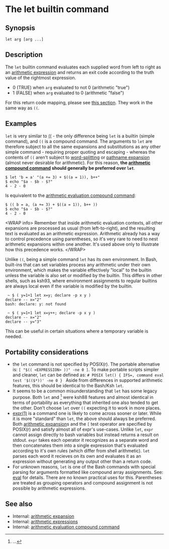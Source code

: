 # The let builtin command

## Synopsis

    let arg [arg ...]

## Description

The `let` builtin command evaluates each supplied word from left to
right as an [arithmetic expression](../../syntax/arith_expr.md) and returns an
exit code according to the truth value of the rightmost expression.

-   0 (TRUE) when `arg` evaluated to not 0 (arithmetic \"true\")
-   1 (FALSE) when `arg` evaluated to 0 (arithmetic \"false\")

For this return code mapping, please see [this
section](../../syntax/arith_expr.md#arithmetic_expressions_and_return_codes).
They work in the same way as `((`.

## Examples

`let` is very similar to [((](../../syntax/ccmd/arithmetic_eval.md) - the only
difference being `let` is a builtin (simple command), and `((` is a
compound command. The arguments to `let` are therefore subject to all
the same expansions and substitutions as any other simple command -
requiring proper quoting and escaping - whereas the contents of `((`
aren't subject to [word-splitting](../../syntax/expansion/wordsplit.md) or
[pathname expansion](../../syntax/expansion/globs.md) (almost never desirable
for arithmetic). For this reason, **the [arithmetic compound
command](../../syntax/ccmd/arithmetic_eval.md) should generally be preferred
over `let`**.

    $ let 'b = a' "(a += 3) + $((a = 1)), b++"
    $ echo "$a - $b - $?"
    4 - 2 - 0

Is equivalent to the [arithmetic evaluation compound
command](../../syntax/ccmd/arithmetic_eval.md):

    $ (( b = a, (a += 3) + $((a = 1)), b++ ))
    $ echo "$a - $b - $?"
    4 - 2 - 0

\<WRAP info\> Remember that inside arithmetic evaluation contexts, all
other expansions are processed as usual (from left-to-right), and the
resulting text is evaluated as an arithmetic expression. Arithmetic
already has a way to control precedence using parentheses, so it's very
rare to need to nest arithmetic expansions within one another. It's
used above only to illustrate how this precedence works. \</WRAP\>

Unlike `((`, being a simple command `let` has its own environment. In
Bash, built-ins that can set variables process any arithmetic under
their own environment, which makes the variable effectively \"local\" to
the builtin unless the variable is also set or modified by the builtin.
This differs in other shells, such as ksh93, where environment
assignments to regular builtins are always local even if the variable is
modified by the builtin.

     ~ $ ( y=1+1 let x=y; declare -p x y )
    declare -- x="2"
    bash: declare: y: not found

     ~ $ ( y=1+1 let x=y++; declare -p x y )
    declare -- x="2"
    declare -- y="3"

This can be useful in certain situations where a temporary variable is
needed.

## Portability considerations

-   the `let` command is not specified by POSIX(r). The portable
    alternative is: `[ "$(( <EXPRESSION> ))" -ne 0 ]`. To make portable
    scripts simpler and cleaner, `let` can be defined as: `# POSIX
    let() {
        IFS=, command eval test '$(($*))' -ne 0
    }
    ` Aside from differences in supported arithmetic features, this
    should be identical to the Bash/Ksh `let`.
-   It seems to be a common misunderstanding that `let` has some legacy
    purpose. Both `let` and [[^1]](../../syntax/ccmd/arithmetic_eval.md) were
    ksh88 features and almost identical in terms of portability as
    everything that inherited one also tended to get the other. Don't
    choose `let` over `((` expecting it to work in more places.
-   [expr(1)](http://pubs.opengroup.org/onlinepubs/9699919799/utilities/expr.html#tag_20_42)
    is a command one is likely to come across sooner or later. While it
    is more \"standard\" than `let`, the above should always be
    preferred. Both [arithmetic expansion](../../syntax/arith_expr.md)s and the
    `[` test operator are specified by POSIX(r) and satisfy almost all
    of expr's use-cases. Unlike `let`, `expr` cannot assign directly to
    bash variables but instead returns a result on stdout. `expr` takes
    each operator it recognizes as a separate word and then concatenates
    them into a single expression that's evaluated according to it's
    own rules (which differ from shell arithmetic). `let` parses each
    word it recieves on its own and evaluates it as an expression
    without generating any output other than a return code.
-   For unknown reasons, `let` is one of the Bash commands with special
    parsing for arguments formatted like compound array assignments.
    See: [eval](../../commands/builtin/eval.md#portability_considerations) for
    details. There are no known practical uses for this. Parentheses are
    treated as grouping operators and compound assignment is not
    possible by arithmetic expressions.

## See also

-   Internal: [arithmetic expansion](../../syntax/expansion/arith.md)
-   Internal: [arithmetic expressions](../../syntax/arith_expr.md)
-   Internal: [arithmetic evaluation compound
    command](../../syntax/ccmd/arithmetic_eval.md)

[^1]: \...
